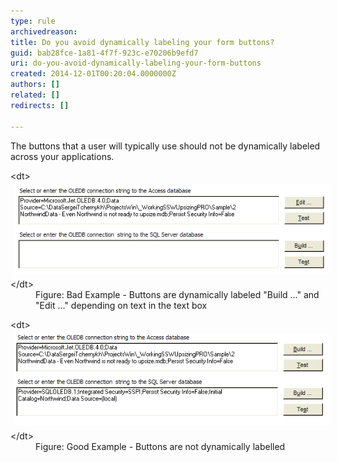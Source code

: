 ```yaml
---
type: rule
archivedreason: 
title: Do you avoid dynamically labeling your form buttons?
guid: bab28fce-1a81-4f7f-923c-e70206b9efd7
uri: do-you-avoid-dynamically-labeling-your-form-buttons
created: 2014-12-01T00:20:04.0000000Z
authors: []
related: []
redirects: []

---
```


The buttons that a user will typically use should not be dynamically labeled across your applications.

<!--endintro-->
<dl class="badImage">&lt;dt&gt;
      <img src="../../assets/DynamicallyLabelingButtonBad.gif" alt="OLEDB Connection String" style="margin:5px;">
   &lt;/dt&gt;<dd>Figure: Bad Example - Buttons are dynamically labeled "Build ..." and "Edit ..." depending on text in the text box</dd></dl><dl class="goodImage">&lt;dt&gt;
      <img src="../../assets/DynamicallyLabelingButtonGood.gif" alt="OLEDB Connection String" style="margin:5px;">
   &lt;/dt&gt;<dd>Figure: Good Example - Buttons are not dynamically labelled</dd></dl>
